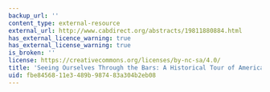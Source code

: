 ```yaml
---
backup_url: ''
content_type: external-resource
external_url: http://www.cabdirect.org/abstracts/19811880884.html
has_external_licence_warning: true
has_external_license_warning: true
is_broken: ''
license: https://creativecommons.org/licenses/by-nc-sa/4.0/
title: 'Seeing Ourselves Through the Bars: A Historical Tour of American Zoos'
uid: fbe84568-11e3-489b-9874-83a304b2eb08
---
```

